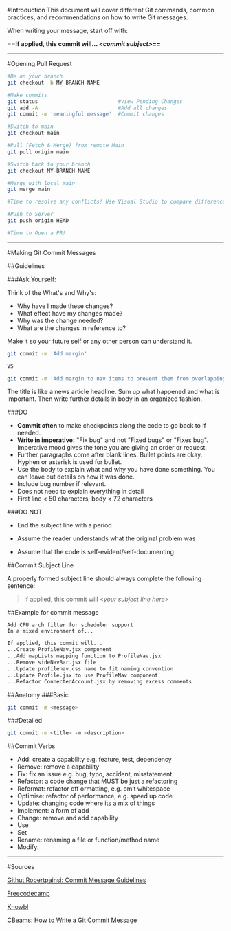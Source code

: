 #Introduction
This document will cover different Git commands, common practices, and recommendations on how to write Git messages.

When writing your message, start off with:

**==If applied, this commit will... _\<commit subject>_==**

---

#Opening Pull Request

```bash
#Be on your branch
git checkout -b MY-BRANCH-NAME

#Make commits
git status                          #View Pending Changes
git add -A                          #Add all changes
git commit -m 'meaningful message'  #Commit changes

#Switch to main
git checkout main

#Pull (Fetch & Merge) from remote Main
git pull origin main

#Switch back to your branch
git checkout MY-BRANCH-NAME

#Merge with local main
git merge main

#Time to resolve any conflicts! Use Visual Studio to compare differences.

#Push to Server
git push origin HEAD

#Time to Open a PR!
```

---

#Making Git Commit Messages

##Guidelines

###Ask Yourself:

Think of the What's and Why's:

-   Why have I made these changes?
-   What effect have my changes made?
-   Why was the change needed?
-   What are the changes in reference to?

Make it so your future self or any other person can understand it.

```bash
git commit -m 'Add margin'

VS

git commit -m 'Add margin to nav items to prevent them from overlapping the logo'
```

The title is like a news article headline. Sum up what happened and what is important. Then write further details in body in an organized fashion.

###DO

-   **Commit often** to make checkpoints along the code to go back to if needed.
-   **Write in imperative:** "Fix bug" and not "Fixed bugs" or "Fixes bug". Imperative mood gives the tone you are giving an order or request.
-   Further paragraphs come after blank lines. Bullet points are okay. Hyphen or asterisk is used for bullet.
-   Use the body to explain what and why you have done something. You can leave out details on how it was done.
-   Include bug number if relevant.
-   Does not need to explain everything in detail
-   First line < 50 characters, body < 72 characters

###DO NOT

-   End the subject line with a period

-   Assume the reader understands what the original problem was

-   Assume that the code is self-evident/self-documenting

##Commit Subject Line

A properly formed subject line should always complete the following sentence:

> If applied, this commit will \<_your subject line here_>

##Example for commit message

```
Add CPU arch filter for scheduler support
In a mixed environment of...
```

```markdown
If applied, this commit will...
...Create ProfileNav.jsx component
...Add mapLists mapping function to ProfileNav.jsx
...Remove sideNavBar.jsx file
...Update profilenav.css name to fit naming convention
...Update Profile.jsx to use ProfileNav component
...Refactor ConnectedAccount.jsx by removing excess comments
```

##Anatomy
###Basic

```bash
git commit -m <message>
```

###Detailed

```bash
git commit -m <title> -m <description>
```

##Commit Verbs

-   Add: create a capability e.g. feature, test, dependency
-   Remove: remove a capability
-   Fix: fix an issue e.g. bug, typo, accident, misstatement
-   Refactor: a code change that MUST be just a refactoring
-   Reformat: refactor off ormatting, e.g. omit whitespace
-   Optimise: refactor of performance, e.g. speed up code
-   Update: changing code where its a mix of things
-   Implement: a form of add
-   Change: remove and add capability
-   Use
-   Set
-   Rename: renaming a file or function/method name
-   Modify:

---

#Sources

[Githut Robertpainsi: Commit Message Guidelines](https://gist.github.com/robertpainsi/b632364184e70900af4ab688decf6f53)

[Freecodecamp](https://www.freecodecamp.org/news/how-to-write-better-git-commit-messages/)

[Knowbl](https://github.com/knowbl/git-commit-message)

[CBeams: How to Write a Git Commit Message](https://cbea.ms/git-commit/)

